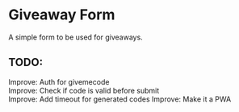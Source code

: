 # Giveaway Form 
A simple form to be used for giveaways.

## TODO:
Improve: Auth for givemecode  
Improve: Check if code is valid before submit  
Improve: Add timeout for generated codes
Improve: Make it a PWA